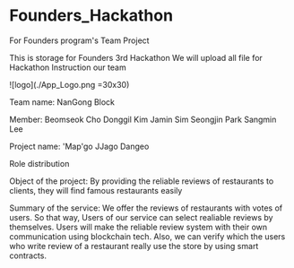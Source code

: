 # Founders_Hackathon
For Founders program's Team Project

This is storage for Founders 3rd Hackathon
We will upload all file for Hackathon
Instruction our team

![logo](./App_Logo.png =30x30)

Team name: NanGong Block

Member: 
Beomseok Cho
Donggil Kim
Jamin Sim
Seongjin Park
Sangmin Lee

Project name: 'Map'go JJago Dangeo

Role distribution

Object of the project: 
By providing the reliable reviews of restaurants to clients, they will find famous restaurants easily

Summary of the service: 
We offer the reviews of restaurants with votes of users. So that way, Users of our service can select realiable reviews by themselves.
Users will make the reliable review system with their own communication using blockchain tech.
Also, we can verify which the users who write review of a restaurant really use the store by using smart contracts.
